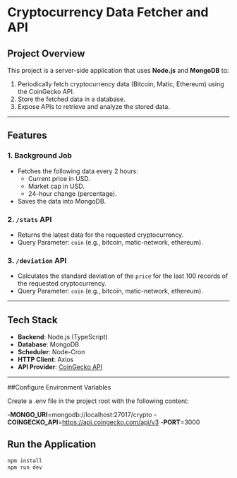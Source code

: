 # Cryptocurrency Data Fetcher and API

## Project Overview
This project is a server-side application that uses **Node.js** and **MongoDB** to:
1. Periodically fetch cryptocurrency data (Bitcoin, Matic, Ethereum) using the CoinGecko API.
2. Store the fetched data in a database.
3. Expose APIs to retrieve and analyze the stored data.

---

## Features

### 1. Background Job
- Fetches the following data every 2 hours:
  - Current price in USD.
  - Market cap in USD.
  - 24-hour change (percentage).
- Saves the data into MongoDB.

### 2. `/stats` API
- Returns the latest data for the requested cryptocurrency.
- Query Parameter: `coin` (e.g., bitcoin, matic-network, ethereum).

### 3. `/deviation` API
- Calculates the standard deviation of the `price` for the last 100 records of the requested cryptocurrency.
- Query Parameter: `coin` (e.g., bitcoin, matic-network, ethereum).

---

## Tech Stack
- **Backend**: Node.js (TypeScript)
- **Database**: MongoDB
- **Scheduler**: Node-Cron
- **HTTP Client**: Axios
- **API Provider**: [CoinGecko API](https://docs.coingecko.com/v3.0.1/reference/introduction)

---

##Configure Environment Variables

Create a .env file in the project root with the following content:

-**MONGO_URI**=mongodb://localhost:27017/crypto
-**COINGECKO_API**=https://api.coingecko.com/api/v3
-**PORT**=3000



## Run the Application
```bash
npm install
npm run dev


